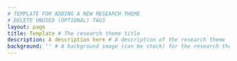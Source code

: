 ```yaml
---
# TEMPLATE FOR ADDING A NEW RESEARCH THEME
# DELETE UNUSED (OPTIONAL) TAGS
layout: page
title: Template # The research theme title
description: A description here # A description of the research theme
background: '' # A background image (can be stock) for the research theme
---
```


<!-- PUT PUBLICATION ABSTRACT OR CONTENT HERE (IN HTML OR MARKDOWN) -->